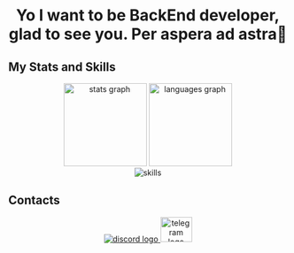 <h1 align="center">Yo I want to be BackEnd developer, glad to see you. Per aspera ad astra🌠</h1>

## My Stats and Skills

<div align="center">
  <img src="https://github-readme-stats.vercel.app/api?username=NBernkastel&theme=onedark&show_icons=true&hide_rank=true&custom_title=Stats&count_private=true&hide_border=true&hide=issues&line_height=24&bg_color=0d1117" height="150" alt="stats graph"  />
  <img src="https://github-readme-stats.vercel.app/api/top-langs/?username=NBernkastel&layout=compact&theme=onedark&count_private=true&hide_border=true&bg_color=0d1117" height="150" alt="languages graph"  />
</div>
<div align="center">
  <img src="https://skillicons.dev/icons?i=py,fastapi,git,postgres,sqlite,redis,react,css,docker,html,js,arduino,c" alt="skills"  />
</div>

## Contacts

<div align="center">
  <a href="https://discord.com/users/328472947624771587" target="_blank">
    <img src="https://raw.githubusercontent.com/maurodesouza/profile-readme-generator/master/src/assets/icons/social/discord/default.svg" alt="discord logo"  />
  </a>
  <a href="https://t.me/Nexeland" target="_blank">
    <img src="https://raw.githubusercontent.com/maurodesouza/profile-readme-generator/master/src/assets/icons/social/telegram/default.svg" width="57" height="45" alt="telegram logo"  />
  </a>
</div>
